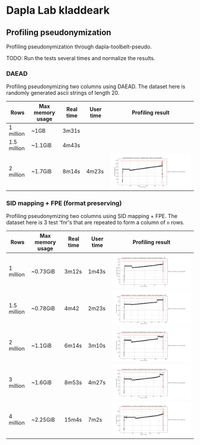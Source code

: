 # Dapla Lab kladdeark

## Profiling pseudonymization
Profiling pseudonymization through dapla-toolbelt-pseudo.

TODO: Run the tests several times and normalize the results.

### DAEAD
Profiling pseudonymizing two columns using DAEAD.
The dataset here is randomly generated ascii strings of length 20.

| Rows         | Max memory usage | Real time  | User time | Profiling result                                      |
|--------------|------------------|------------|-----------|-------------------------------------------------------|
| 1 million    | ~1GB             | 3m31s      |           |                                                       |
| 1.5 million  | ~1.1GiB          | 4m43s      |           |                                                       |
| 2 million    | ~1.7GiB          | 8m14s      | 4m23s     | ![image](./profiling_results/prof_default_2m_rows.png)|


### SID mapping + FPE (format preserving)
Profiling pseudonymizing two columns using SID mapping + FPE.
The dataset here is 3 test 'fnr's that are repeated to form a column of `n` rows.

| Rows         | Max memory usage | Real time  | User time | Profiling result                                    |
|--------------|------------------|------------|-----------|-----------------------------------------------------|
| 1 million    | ~0.73GiB         | 3m12s      | 1m43s     | ![image](./profiling_results/prof_sid_1m_rows.png)  |
| 1.5 million  | ~0.78GiB         | 4m42       | 2m23s     | ![image](./profiling_results/prof_sid_1.5m_rows.png)|
| 2 million    | ~1.1GiB          | 6m14s      | 3m10s     | ![image](./profiling_results/prof_sid_2m_rows.png)  |
| 3 million    | ~1.6GiB          | 8m53s      | 4m27s     | ![image](./profiling_results/prof_sid_3m_rows.png)  |
| 4 million    | ~2.25GiB         | 15m4s      | 7m2s      | ![image](./profiling_results/prof_sid_4m_rows.png)  |